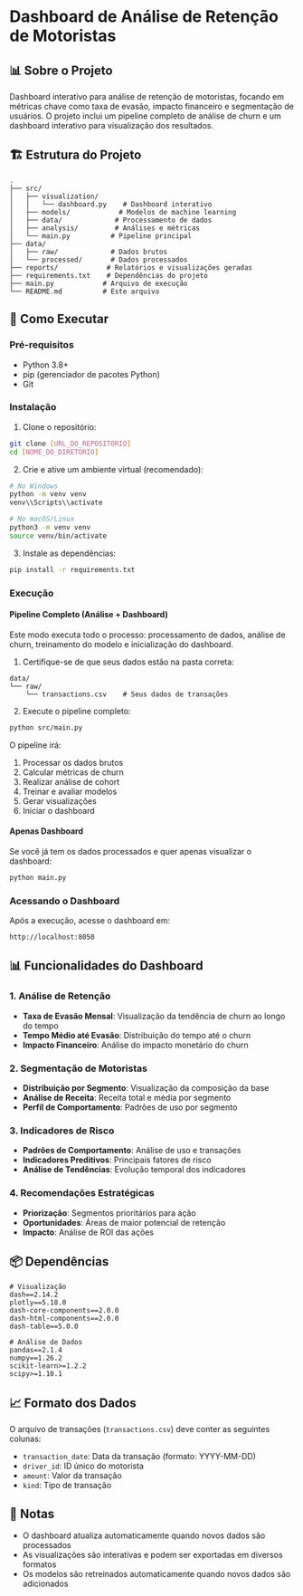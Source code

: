 # Dashboard de Análise de Retenção de Motoristas

## 📊 Sobre o Projeto
Dashboard interativo para análise de retenção de motoristas, focando em métricas chave como taxa de evasão, impacto financeiro e segmentação de usuários. O projeto inclui um pipeline completo de análise de churn e um dashboard interativo para visualização dos resultados.

## 🏗️ Estrutura do Projeto
```
.
├── src/
│   ├── visualization/
│   │   └── dashboard.py    # Dashboard interativo
│   ├── models/            # Modelos de machine learning
│   ├── data/             # Processamento de dados
│   ├── analysis/         # Análises e métricas
│   └── main.py          # Pipeline principal
├── data/
│   ├── raw/             # Dados brutos
│   └── processed/       # Dados processados
├── reports/            # Relatórios e visualizações geradas
├── requirements.txt    # Dependências do projeto
├── main.py            # Arquivo de execução
└── README.md          # Este arquivo
```

## 🚀 Como Executar

### Pré-requisitos
- Python 3.8+
- pip (gerenciador de pacotes Python)
- Git

### Instalação
1. Clone o repositório:
```bash
git clone [URL_DO_REPOSITORIO]
cd [NOME_DO_DIRETORIO]
```

2. Crie e ative um ambiente virtual (recomendado):
```bash
# No Windows
python -m venv venv
venv\\Scripts\\activate

# No macOS/Linux
python3 -m venv venv
source venv/bin/activate
```

3. Instale as dependências:
```bash
pip install -r requirements.txt
```

### Execução

#### Pipeline Completo (Análise + Dashboard)
Este modo executa todo o processo: processamento de dados, análise de churn, treinamento do modelo e inicialização do dashboard.

1. Certifique-se de que seus dados estão na pasta correta:
```
data/
└── raw/
    └── transactions.csv    # Seus dados de transações
```

2. Execute o pipeline completo:
```bash
python src/main.py
```

O pipeline irá:
1. Processar os dados brutos
2. Calcular métricas de churn
3. Realizar análise de cohort
4. Treinar e avaliar modelos
5. Gerar visualizações
6. Iniciar o dashboard

#### Apenas Dashboard
Se você já tem os dados processados e quer apenas visualizar o dashboard:

```bash
python main.py
```

### Acessando o Dashboard
Após a execução, acesse o dashboard em:
```
http://localhost:8050
```

## 📊 Funcionalidades do Dashboard

### 1. Análise de Retenção
- **Taxa de Evasão Mensal**: Visualização da tendência de churn ao longo do tempo
- **Tempo Médio até Evasão**: Distribuição do tempo até o churn
- **Impacto Financeiro**: Análise do impacto monetário do churn

### 2. Segmentação de Motoristas
- **Distribuição por Segmento**: Visualização da composição da base
- **Análise de Receita**: Receita total e média por segmento
- **Perfil de Comportamento**: Padrões de uso por segmento

### 3. Indicadores de Risco
- **Padrões de Comportamento**: Análise de uso e transações
- **Indicadores Preditivos**: Principais fatores de risco
- **Análise de Tendências**: Evolução temporal dos indicadores

### 4. Recomendações Estratégicas
- **Priorização**: Segmentos prioritários para ação
- **Oportunidades**: Áreas de maior potencial de retenção
- **Impacto**: Análise de ROI das ações

## 📦 Dependências
```
# Visualização
dash==2.14.2
plotly==5.18.0
dash-core-components==2.0.0
dash-html-components==2.0.0
dash-table==5.0.0

# Análise de Dados
pandas==2.1.4
numpy==1.26.2
scikit-learn>=1.2.2
scipy>=1.10.1
```

## 📈 Formato dos Dados
O arquivo de transações (`transactions.csv`) deve conter as seguintes colunas:
- `transaction_date`: Data da transação (formato: YYYY-MM-DD)
- `driver_id`: ID único do motorista
- `amount`: Valor da transação
- `kind`: Tipo de transação


## 📝 Notas
- O dashboard atualiza automaticamente quando novos dados são processados
- As visualizações são interativas e podem ser exportadas em diversos formatos
- Os modelos são retreinados automaticamente quando novos dados são adicionados
